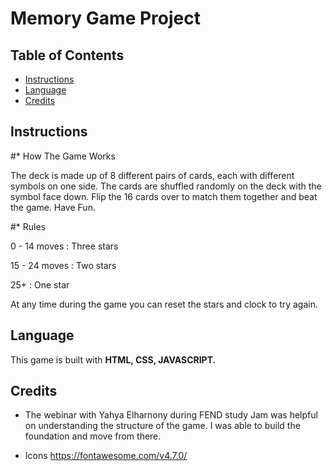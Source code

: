 # Memory Game Project


## Table of Contents

* [Instructions](#Instructions)
* [Language](#Language)
* [Credits](#Credits)

## Instructions


#* How The Game Works

The deck is made up of 8 different pairs of cards, each with different symbols on one side. The cards are shuffled randomly on the deck with the symbol face down. Flip the 16 cards over to match them together and beat the game. Have Fun.

#* Rules

0 - 14 moves : Three stars

15 - 24 moves : Two stars

25+ : One star

At any time during the game you can reset the stars and clock to try again.


## Language

This game is built with **HTML, CSS, JAVASCRIPT.**

## Credits

* The webinar with Yahya Elharnony during FEND study Jam was helpful on understanding the structure of the game. I was able to build the foundation and move from there.

* Icons https://fontawesome.com/v4.7.0/

